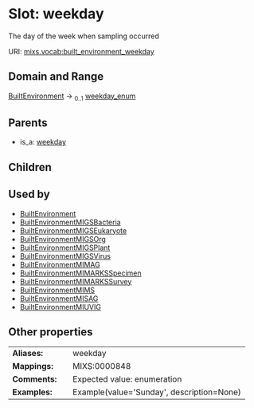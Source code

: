 
# Slot: weekday


The day of the week when sampling occurred

URI: [mixs.vocab:built_environment_weekday](https://w3id.org/mixs/vocab/built_environment_weekday)


## Domain and Range

[BuiltEnvironment](BuiltEnvironment.md) &#8594;  <sub>0..1</sub> [weekday_enum](weekday_enum.md)

## Parents

 *  is_a: [weekday](weekday.md)

## Children


## Used by

 * [BuiltEnvironment](BuiltEnvironment.md)
 * [BuiltEnvironmentMIGSBacteria](BuiltEnvironmentMIGSBacteria.md)
 * [BuiltEnvironmentMIGSEukaryote](BuiltEnvironmentMIGSEukaryote.md)
 * [BuiltEnvironmentMIGSOrg](BuiltEnvironmentMIGSOrg.md)
 * [BuiltEnvironmentMIGSPlant](BuiltEnvironmentMIGSPlant.md)
 * [BuiltEnvironmentMIGSVirus](BuiltEnvironmentMIGSVirus.md)
 * [BuiltEnvironmentMIMAG](BuiltEnvironmentMIMAG.md)
 * [BuiltEnvironmentMIMARKSSpecimen](BuiltEnvironmentMIMARKSSpecimen.md)
 * [BuiltEnvironmentMIMARKSSurvey](BuiltEnvironmentMIMARKSSurvey.md)
 * [BuiltEnvironmentMIMS](BuiltEnvironmentMIMS.md)
 * [BuiltEnvironmentMISAG](BuiltEnvironmentMISAG.md)
 * [BuiltEnvironmentMIUVIG](BuiltEnvironmentMIUVIG.md)

## Other properties

|  |  |  |
| --- | --- | --- |
| **Aliases:** | | weekday |
| **Mappings:** | | MIXS:0000848 |
| **Comments:** | | Expected value: enumeration |
| **Examples:** | | Example(value='Sunday', description=None) |

